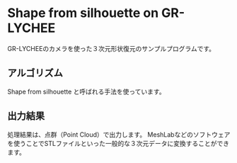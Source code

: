 # Shape from silhouette on GR-LYCHEE
GR-LYCHEEのカメラを使った３次元形状復元のサンプルプログラムです。

## アルゴリズム
Shape from silhouette と呼ばれる手法を使っています。

## 出力結果
処理結果は、点群（Point Cloud）で出力します。
MeshLabなどのソフトウェアを使うことでSTLファイルといった一般的な３次元データに変換することができます。